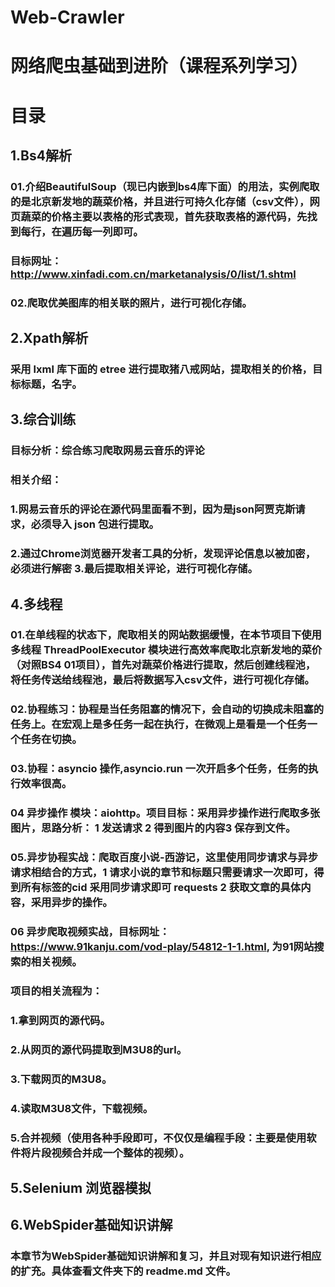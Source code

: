 # Web-Crawler
# 网络爬虫基础到进阶（课程系列学习）
# 目录
## 1.Bs4解析
### 01.介绍BeautifulSoup（现已内嵌到bs4库下面）的用法，实例爬取的是北京新发地的蔬菜价格，并且进行可持久化存储（csv文件），网页蔬菜的价格主要以表格的形式表现，首先获取表格的源代码，先找到每行，在遍历每一列即可。
### 目标网址：http://www.xinfadi.com.cn/marketanalysis/0/list/1.shtml
### 02.爬取优美图库的相关联的照片，进行可视化存储。
## 2.Xpath解析
### 采用 lxml 库下面的 etree 进行提取猪八戒网站，提取相关的价格，目标标题，名字。
## 3.综合训练
### 目标分析：综合练习爬取网易云音乐的评论
### 相关介绍：
### 1.网易云音乐的评论在源代码里面看不到，因为是json阿贾克斯请求，必须导入 json 包进行提取。
### 2.通过Chrome浏览器开发者工具的分析，发现评论信息以被加密，必须进行解密 3.最后提取相关评论，进行可视化存储。
## 4.多线程
### 01.在单线程的状态下，爬取相关的网站数据缓慢，在本节项目下使用多线程 ThreadPoolExecutor 模块进行高效率爬取北京新发地的菜价（对照BS4 01项目），首先对蔬菜价格进行提取，然后创建线程池，将任务传送给线程池，最后将数据写入csv文件，进行可视化存储。
### 02.协程练习：协程是当任务阻塞的情况下，会自动的切换成未阻塞的任务上。在宏观上是多任务一起在执行，在微观上是看是一个任务一个任务在切换。
### 03.协程：asyncio 操作,asyncio.run 一次开启多个任务，任务的执行效率很高。
### 04 异步操作 模块：aiohttp。项目目标：采用异步操作进行爬取多张图片，思路分析： 1 发送请求 2 得到图片的内容3 保存到文件。
### 05.异步协程实战：爬取百度小说-西游记，这里使用同步请求与异步请求相结合的方式，1 请求小说的章节和标题只需要请求一次即可，得到所有标签的cid 采用同步请求即可 requests 2 获取文章的具体内容，采用异步的操作。
### 06 异步爬取视频实战，目标网址：https://www.91kanju.com/vod-play/54812-1-1.html, 为91网站搜索的相关视频。
### 项目的相关流程为：
###    1.拿到网页的源代码。
###    2.从网页的源代码提取到M3U8的url。
###    3.下载网页的M3U8。
###    4.读取M3U8文件，下载视频。
###    5.合并视频（使用各种手段即可，不仅仅是编程手段：主要是使用软件将片段视频合并成一个整体的视频）。
## 5.Selenium 浏览器模拟
## 6.WebSpider基础知识讲解
### 本章节为WebSpider基础知识讲解和复习，并且对现有知识进行相应的扩充。具体查看文件夹下的 readme.md 文件。
